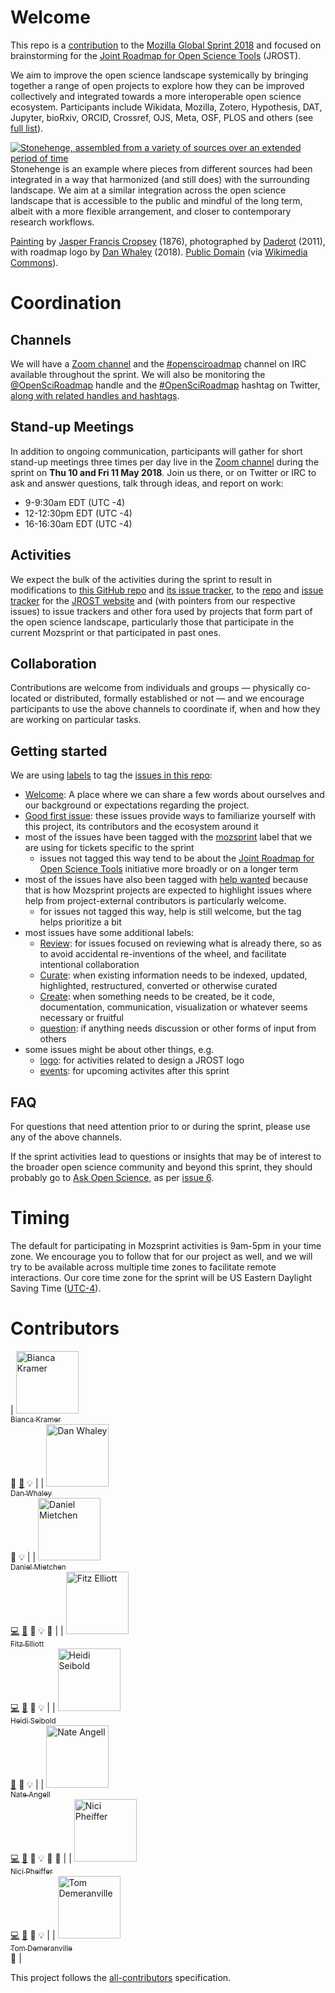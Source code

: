 # Welcome

This repo is a [contribution](https://github.com/mozilla/global-sprint/issues/285) to the [Mozilla Global Sprint 2018](https://foundation.mozilla.org/opportunity/global-sprint/) and focused on brainstorming for the [Joint Roadmap for Open Science Tools](http://jrost.org) (JROST).

We aim to improve the open science landscape systemically by bringing together a range of open projects to explore how they can be improved collectively and integrated towards a more interoperable open science ecosystem. Participants include Wikidata, Mozilla, Zotero, Hypothesis, DAT, Jupyter, bioRxiv, ORCID, Crossref, OJS, Meta, OSF, PLOS and others (see [full list](http://jrost.org/participants)).


[![Stonehenge, assembled from a variety of sources over an extended period of time](https://upload.wikimedia.org/wikipedia/commons/thumb/9/94/JROST_over_Stonehenge-01.png/1280px-JROST_over_Stonehenge-01.png)](https://commons.wikimedia.org/wiki/File:JROST_over_Stonehenge-01.png)
Stonehenge is an example where pieces from different sources had been integrated in a way that harmonized (and still does) with the surrounding landscape. We aim at a similar integration across the open science landscape that is accessible to the public and mindful of the long term, albeit with a more flexible arrangement, and closer to contemporary research workflows.

[Painting](https://www.wikidata.org/wiki/Q20670898) by [Jasper Francis Cropsey](https://www.wikidata.org/wiki/Q1451318) (1876), photographed by [Daderot](https://commons.wikimedia.org/w/index.php?title=File:Stonehenge_by_Jasper_Francis_Cropsey,_1876_-_Nelson-Atkins_Museum_of_Art_-_DSC09199.JPG&oldid=64261669) (2011), with roadmap logo by [Dan Whaley](https://commons.wikimedia.org/wiki/User:Dano5050) (2018). [Public Domain](https://commons.wikimedia.org/wiki/Category:CC-PD-Mark) (via [Wikimedia Commons](https://commons.wikimedia.org/wiki/File:JROST_over_Stonehenge-01.png)).

# Coordination

## Channels

We will have a [Zoom channel](https://zoom.us/j/944190942) and the [#opensciroadmap](https://webchat.freenode.net/?channels=#opensciroadmap) channel on IRC available throughout the sprint. We will also be monitoring the [@OpenSciRoadmap](https://twitter.com/OpenSciRoadmap) handle and the [#OpenSciRoadmap](https://twitter.com/hashtag/opensciroadmap?src=hash) hashtag on Twitter, [along with related handles and hashtags](https://twitter.com/search?f=tweets&vertical=default&q=OpenSciRoadmap%20OR%20openscience%20OR%20openresearch%20OR%20mozsprint%20OR%20TogetherScienceCan).


## Stand-up Meetings

In addition to ongoing communication, participants will gather for short stand-up meetings three times per day live in the [Zoom channel](https://zoom.us/j/944190942) during the sprint on **Thu 10 and Fri 11 May 2018**. Join us there, or on Twitter or IRC to ask and answer questions, talk through ideas, and report on work:
* 9-9:30am EDT (UTC -4)
* 12-12:30pm EDT (UTC -4)
* 16-16:30am EDT (UTC -4)


## Activities

We expect the bulk of the activities during the sprint to result in modifications to [this GitHub repo](https://github.com/OpenScienceRoadmap/mozilla-sprint-2018) and [its issue tracker](https://github.com/OpenScienceRoadmap/mozilla-sprint-2018/issues), to the [repo](https://github.com/OpenScienceRoadmap/OpenScienceRoadmap.github.io) and [issue tracker](https://github.com/OpenScienceRoadmap/OpenScienceRoadmap.github.io/issues) for the [JROST website](http://jrost.org) and (with pointers from our respective issues) to issue trackers and other fora used by projects that form part of the open science landscape, particularly those that participate in the current Mozsprint or that participated in past ones.


## Collaboration

Contributions are welcome from individuals and groups &mdash; physically co-located or distributed, formally established or not &mdash; and we encourage participants to use the above channels to coordinate if, when and how they are working on particular tasks.


## Getting started

We are using [labels](https://github.com/OpenScienceRoadmap/mozilla-sprint-2018/labels) to tag the [issues in this repo](https://github.com/OpenScienceRoadmap/mozilla-sprint-2018/issues):
- [Welcome](https://github.com/OpenScienceRoadmap/mozilla-sprint-2018/labels/welcome): A place where we can share a few words about ourselves and our background or expectations regarding the project.
- [Good first issue](https://github.com/OpenScienceRoadmap/mozilla-sprint-2018/issues?q=is%3Aissue+is%3Aopen+label%3A%22good+first+issue%22): these issues provide ways to familiarize yourself with this project, its contributors and the ecosystem around it
- most of the issues have been tagged with the [mozsprint](https://github.com/OpenScienceRoadmap/mozilla-sprint-2018/issues?q=is%3Aissue+is%3Aopen+label%3Amozsprint) label that we are using for tickets specific to the sprint
  - issues not tagged this way tend to be about the [Joint Roadmap for Open Science Tools](http://jrost.org) initiative more broadly or on a longer term
- most of the issues have also been tagged with [help wanted](https://github.com/OpenScienceRoadmap/mozilla-sprint-2018/issues?q=is%3Aissue+is%3Aopen+label%3A%22help+wanted%22) because that is how Mozsprint projects are expected to highlight issues where help from project-external contributors is particularly welcome.
  - for issues not tagged this way, help is still welcome, but the tag helps prioritize a bit
- most issues have some additional labels:
  - [Review](https://github.com/OpenScienceRoadmap/mozilla-sprint-2018/issues?q=is%3Aissue+is%3Aopen+label%3AReview): for issues focused on reviewing what is already there, so as to avoid accidental re-inventions of the wheel, and facilitate intentional collaboration
  - [Curate](https://github.com/OpenScienceRoadmap/mozilla-sprint-2018/issues?q=is%3Aissue+is%3Aopen+label%3ACurate): when existing information needs to be indexed, updated, highlighted, restructured, converted or otherwise curated
  - [Create](https://github.com/OpenScienceRoadmap/mozilla-sprint-2018/issues?q=is%3Aissue+is%3Aopen+label%3ACreate): when something needs to be created, be it code, documentation, communication, visualization or whatever seems necessary or fruitful
  - [question](https://github.com/OpenScienceRoadmap/mozilla-sprint-2018/issues?q=is%3Aissue+is%3Aopen+label%3Aquestion): if anything needs discussion or other forms of input from others
- some issues might be about other things, e.g.
  - [logo](https://github.com/OpenScienceRoadmap/mozilla-sprint-2018/issues?q=is%3Aissue+is%3Aopen+label%3Alogo): for activities related to design a JROST logo
  - [events](https://github.com/OpenScienceRoadmap/mozilla-sprint-2018/issues?q=is%3Aissue+is%3Aopen+label%3Aevents): for upcoming activites after this sprint


## FAQ

For questions that need attention prior to or during the sprint, please use any of the above channels.

If the sprint activities lead to questions or insights that may be of interest to the broader open science community and beyond this sprint, they should probably go to [Ask Open Science](https://ask-open-science.org/), as per [issue 6](https://github.com/OpenScienceRoadmap/mozilla-sprint-2018/issues/6).


# Timing

The default for participating in Mozsprint activities is 9am-5pm in your time zone. We encourage you to follow that for our project as well, and we will try to be available across multiple time zones to facilitate remote interactions. Our core time zone for the sprint will be US Eastern Daylight Saving Time ([UTC-4](https://en.wikipedia.org/wiki/UTC%E2%88%9204:00)).


# Contributors
<!-- Contributors START
Bianca_Kramer bmkramer https://101innovations.wordpress.com/ answers doc example
Dan_Whaley dwhly https://hypothes.is/users/dwhly answers example
Daniel_Mietchen Daniel-Mietchen https://about.me/daniel.mietchen code doc answers example design
Fitz_Elliott felliott https://osf.io/rzs6x/ code doc answers example
Heidi_Seibold HeidiSeibold http://heidiseibold.github.io/ doc answers example
Nate_Angell xolotl http://xolotl.org code doc answers example blogpost design
Nici_Pheiffer nicipfeiffer https://osf.io/nsx26/ code doc answers example
Tom_Demeranville TomDemeranville http://demeranville.com/ answers
Contributors END -->
<!-- Contributors table START -->
| <img src="https://avatars.githubusercontent.com/bmkramer?s=100" width="100" alt="Bianca Kramer" /><br />[<sub>Bianca Kramer</sub>](https://101innovations.wordpress.com/)<br />💁 [📖](https://github.com/OpenScienceRoadmap/mozilla-sprint-2018/commits?author=bmkramer) 💡 |
| <img src="https://avatars.githubusercontent.com/dwhly?s=100" width="100" alt="Dan Whaley" /><br />[<sub>Dan Whaley</sub>](https://hypothes.is/users/dwhly)<br />💁 💡 |
| <img src="https://avatars.githubusercontent.com/Daniel-Mietchen?s=100" width="100" alt="Daniel Mietchen" /><br />[<sub>Daniel Mietchen</sub>](https://about.me/daniel.mietchen)<br />[💻](https://github.com/OpenScienceRoadmap/mozilla-sprint-2018/commits?author=Daniel-Mietchen) [📖](https://github.com/OpenScienceRoadmap/mozilla-sprint-2018/commits?author=Daniel-Mietchen) 💁 💡 🎨 |
| <img src="https://avatars.githubusercontent.com/felliott?s=100" width="100" alt="Fitz Elliott" /><br />[<sub>Fitz Elliott</sub>](https://osf.io/rzs6x/)<br />[💻](https://github.com/OpenScienceRoadmap/mozilla-sprint-2018/commits?author=felliott) [📖](https://github.com/OpenScienceRoadmap/mozilla-sprint-2018/commits?author=felliott) 💁 💡 |
| <img src="https://avatars.githubusercontent.com/HeidiSeibold?s=100" width="100" alt="Heidi Seibold" /><br />[<sub>Heidi Seibold</sub>](http://heidiseibold.github.io/)<br />[📖](https://github.com/OpenScienceRoadmap/mozilla-sprint-2018/commits?author=HeidiSeibold) 💁 💡 |
| <img src="https://avatars.githubusercontent.com/xolotl?s=100" width="100" alt="Nate Angell" /><br />[<sub>Nate Angell</sub>](http://xolotl.org)<br />[💻](https://github.com/OpenScienceRoadmap/mozilla-sprint-2018/commits?author=xolotl) [📖](https://github.com/OpenScienceRoadmap/mozilla-sprint-2018/commits?author=xolotl) 💁 💡 📝 🎨 |
| <img src="https://avatars.githubusercontent.com/nicipfeiffer?s=100" width="100" alt="Nici Pheiffer" /><br />[<sub>Nici Pheiffer</sub>](https://osf.io/nsx26/)<br />[💻](https://github.com/OpenScienceRoadmap/mozilla-sprint-2018/commits?author=nicipfeiffer) [📖](https://github.com/OpenScienceRoadmap/mozilla-sprint-2018/commits?author=nicipfeiffer) 💁 💡 |
| <img src="https://avatars.githubusercontent.com/TomDemeranville?s=100" width="100" alt="Tom Demeranville" /><br />[<sub>Tom Demeranville</sub>](http://demeranville.com/)<br />💁 |
<!-- Contributors table END -->
This project follows the [all-contributors](https://github.com/kentcdodds/all-contributors) specification.
